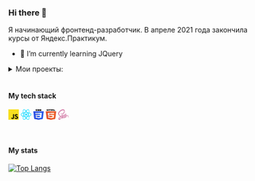 ### Hi there 👋

Я начинающий фронтенд-разработчик.
В апреле 2021 года закончила курсы от Яндекс.Практикум.

- 🌱 I’m currently learning JQuery

<details>
<summary>Мои проекты: </summary>
    
- **Учебный проект "Movies Explorer" (Дипломный проект)**

    [Фронтенд](https://github.com/SimaNazarova/movies-explorer-frontend)
    
    [Бэкенд](https://github.com/SimaNazarova/movies-explorer-api)
    
 - **Учебный проект "Mesto"**   
 
    [Фронтенд и Бэкенд](https://github.com/SimaNazarova/react-mesto-api-full)
    
 - **Учебный проект "Путешествие по России" (адапативная вёрстка)**   
 
    [Вёрстка лендинга](https://github.com/SimaNazarova/russian-travel)
    
 - **Учебный проект "Научиться учиться" (статичный сайт)**   
 
    [Вёрстка лендинга](https://github.com/SimaNazarova/how-to-learn)
    
 - **Проект "Le Corte" (статичный сайт)**   
 
    [Вёрстка лендинга с использованием SASS/SCSS](https://github.com/SimaNazarova/le-corte)
    
  - **Проект "Clerksy" (статичный сайт)**   
 
 
    [Вёрстка лендинга](https://github.com/SimaNazarova/Clerksy)
</details>


<br/>

   #### My tech stack
<code><img src="https://github.com/SimaNazarova/SimaNazarova/blob/main/icons/javascript.svg" alt="JavaScript" width="21px" height="21px"></code>
<code><img src="https://github.com/SimaNazarova/SimaNazarova/blob/main/icons/react.svg" alt="React" width="21px" height="21px"></code>
<code><img src="https://github.com/SimaNazarova/SimaNazarova/blob/main/icons/css-3.svg" alt="CSS" width="21px" height="21px"></code>
<code><img src="https://github.com/SimaNazarova/SimaNazarova/blob/main/icons/html-5.svg" alt="HTML" width="21px" height="21px"></code>
<code><img src="https://github.com/SimaNazarova/SimaNazarova/blob/main/icons/sass.svg" alt="Sass" width="21px" height="21px"></code>

<br/>

   #### My stats 
    
   [![Top Langs](https://github-readme-stats.vercel.app/api/top-langs/?username=SimaNazarova)](https://github.com/SimaNazarova/github-readme-stats)
<!--
<!--
**SimaNazarova/SimaNazarova** is a ✨ _special_ ✨ repository because its `README.md` (this file) appears on your GitHub profile.

Here are some ideas to get you started:

- 🔭 I’m currently working on ...
- 🌱 I’m currently learning SASS/SCSS
- 👯 I’m looking to collaborate on ...
- 🤔 I’m looking for help with ...
- 💬 Ask me about ...
- 📫 How to reach me: ...
- 😄 Pronouns: ...
- ⚡ Fun fact: ...
-->
